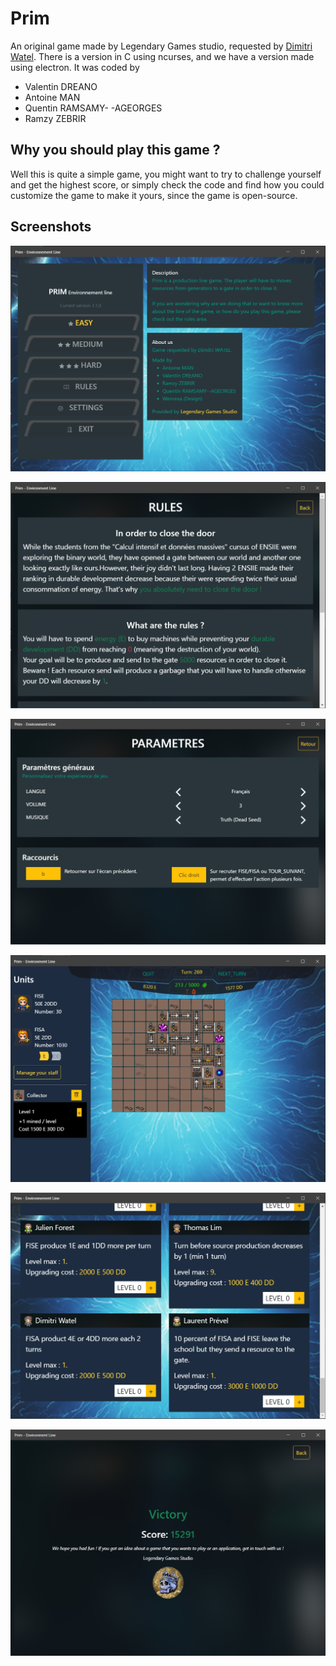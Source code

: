 # Prim

An original game made by Legendary Games studio, requested by [Dimitri Watel](http://dimitri.watel.free.fr/). There is a version in C using ncurses, and we have a version made using electron. It was coded by

* Valentin DREANO
* Antoine MAN
* Quentin RAMSAMY- -AGEORGES
* Ramzy ZEBRIR

## Why you should play this game ?

Well this is quite a simple game, you might want to try to challenge yourself and get the highest score, or simply check the code and find how you could customize the game to make it yours, since the game is open-source.

## Screenshots

![menu.png](screenshots/menu.png)

![menu.png](screenshots/rules.png)

![menu.png](screenshots/settings.png)

![menu.png](screenshots/game.png)

![menu.png](screenshots/staffs.png)

![menu.png](screenshots/end.png)
